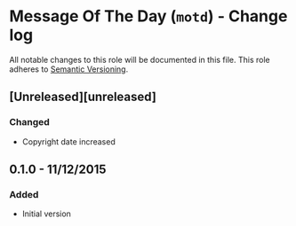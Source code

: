 # Message Of The Day (`motd`) - Change log

All notable changes to this role will be documented in this file.
This role adheres to [Semantic Versioning](http://semver.org/spec/v2.0.0.html).

## [Unreleased][unreleased]

### Changed

* Copyright date increased
## 0.1.0 - 11/12/2015

### Added

* Initial version
